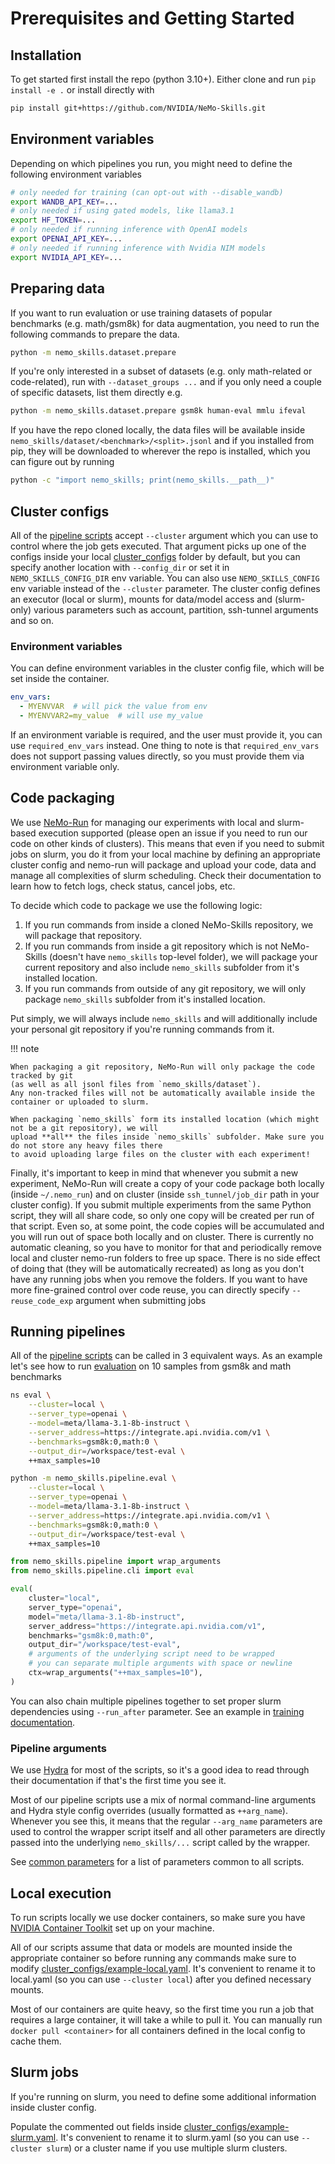 # Prerequisites and Getting Started

## Installation

To get started first install the repo (python 3.10+). Either clone and run `pip install -e .` or install directly with

```bash
pip install git+https://github.com/NVIDIA/NeMo-Skills.git
```

## Environment variables

Depending on which pipelines you run, you might need to define the following environment variables

``` bash
# only needed for training (can opt-out with --disable_wandb)
export WANDB_API_KEY=...
# only needed if using gated models, like llama3.1
export HF_TOKEN=...
# only needed if running inference with OpenAI models
export OPENAI_API_KEY=...
# only needed if running inference with Nvidia NIM models
export NVIDIA_API_KEY=...
```

## Preparing data

If you want to run evaluation or use training datasets of popular benchmarks (e.g. math/gsm8k) for data augmentation,
you need to run the following commands to prepare the data.

```bash
python -m nemo_skills.dataset.prepare
```

If you're only interested in a subset of datasets (e.g. only math-related or code-related), run with
`--dataset_groups ...` and if you only need a couple of specific datasets, list them directly e.g.

```bash
python -m nemo_skills.dataset.prepare gsm8k human-eval mmlu ifeval
```

If you have the repo cloned locally, the data files will be available inside `nemo_skills/dataset/<benchmark>/<split>.jsonl`
and if you installed from pip, they will be downloaded to wherever the repo is installed, which you can figure out by running

```bash
python -c "import nemo_skills; print(nemo_skills.__path__)"
```

## Cluster configs

All of the [pipeline scripts](https://github.com/NVIDIA/NeMo-Skills/tree/main/nemo_skills/pipeline) accept `--cluster` argument which you can use
to control where the job gets executed. That argument picks up one of the configs inside your local
[cluster_configs](https://github.com/NVIDIA/NeMo-Skills/tree/main/cluster_configs)
folder by default, but you can specify another location with `--config_dir` or set it in `NEMO_SKILLS_CONFIG_DIR` env variable.
You can also use `NEMO_SKILLS_CONFIG` env variable instead of the `--cluster` parameter.
The cluster config defines an executor (local or slurm), mounts for data/model access and (slurm-only) various parameters
such as account, partition, ssh-tunnel arguments and so on.

### Environment variables

You can define environment variables in the cluster config file, which will be set inside the container.

```yaml
env_vars:
  - MYENVVAR  # will pick the value from env
  - MYENVVAR2=my_value  # will use my_value
```

If an environment variable is required, and the user must provide it, you can use `required_env_vars` instead. One thing to note is that `required_env_vars` does not support passing values directly, so you must provide them via environment variable only.

## Code packaging

We use [NeMo-Run](https://github.com/NVIDIA/NeMo-Run) for managing our experiments with local and slurm-based
execution supported (please open an issue if you need to run our code on other kinds of clusters).
This means that even if you need to submit jobs on slurm, you do it from your local machine by defining an
appropriate cluster config and nemo-run will package and upload your code, data and manage
all complexities of slurm scheduling. Check their documentation to learn how to fetch logs, check status,
cancel jobs, etc.

To decide which code to package we use the following logic:

1. If you run commands from inside a cloned NeMo-Skills repository, we will package that repository.
2. If you run commands from inside a git repository which is not NeMo-Skills (doesn't have `nemo_skills` top-level folder),
   we will package your current repository and also include `nemo_skills` subfolder from it's installed location.
3. If you run commands from outside of any git repository, we will only package `nemo_skills` subfolder from it's installed
   location.

Put simply, we will always include `nemo_skills` and will additionally include your personal git repository if you're
running commands from it.

!!! note

    When packaging a git repository, NeMo-Run will only package the code tracked by git
    (as well as all jsonl files from `nemo_skills/dataset`).
    Any non-tracked files will not be automatically available inside the container or uploaded to slurm.

    When packaging `nemo_skills` form its installed location (which might not be a git repository), we will
    upload **all** the files inside `nemo_skills` subfolder. Make sure you do not store any heavy files there
    to avoid uploading large files on the cluster with each experiment!

Finally, it's important to keep in mind that whenever you submit a new experiment, NeMo-Run will create a copy of your
code package both locally (inside `~/.nemo_run`) and on cluster (inside `ssh_tunnel/job_dir` path in your cluster config).
If you submit multiple experiments from the same Python script, they will all share code, so only one copy will be
created per run of that script. Even so, at some point, the code copies will be accumulated and you will run out of
space both locally and on cluster. There is currently no automatic cleaning, so you have to monitor for that and
periodically remove local and cluster nemo-run folders to free up space. There is no side effect of doing that (they will
be automatically recreated) as long as you don't have any running jobs when you remove the folders.
If you want to have more fine-grained control over code reuse, you can directly specify `--reuse_code_exp` argument when submitting jobs


## Running pipelines

All of the [pipeline scripts](https://github.com/NVIDIA/NeMo-Skills/tree/main/nemo_skills/pipeline) can be called in 3 equivalent ways.
As an example let's see how to run [evaluation](../pipelines/evaluation.md) on 10 samples from gsm8k and math benchmarks

```bash title="ns command-line entrypoint"
ns eval \
    --cluster=local \
    --server_type=openai \
    --model=meta/llama-3.1-8b-instruct \
    --server_address=https://integrate.api.nvidia.com/v1 \
    --benchmarks=gsm8k:0,math:0 \
    --output_dir=/workspace/test-eval \
    ++max_samples=10
```

```bash title="calling python module directly"
python -m nemo_skills.pipeline.eval \
    --cluster=local \
    --server_type=openai \
    --model=meta/llama-3.1-8b-instruct \
    --server_address=https://integrate.api.nvidia.com/v1 \
    --benchmarks=gsm8k:0,math:0 \
    --output_dir=/workspace/test-eval \
    ++max_samples=10
```


```python title="using python api"
from nemo_skills.pipeline import wrap_arguments
from nemo_skills.pipeline.cli import eval

eval(
    cluster="local",
    server_type="openai",
    model="meta/llama-3.1-8b-instruct",
    server_address="https://integrate.api.nvidia.com/v1",
    benchmarks="gsm8k:0,math:0",
    output_dir="/workspace/test-eval",
    # arguments of the underlying script need to be wrapped
    # you can separate multiple arguments with space or newline
    ctx=wrap_arguments("++max_samples=10"),
)
```

You can also chain multiple pipelines together to set proper slurm dependencies using `--run_after` parameter.
See an example in [training documentation](../pipelines/training.md#chaining-pipelines-with-python).

### Pipeline arguments

We use [Hydra](https://hydra.cc/docs/1.3/intro/) for most of the scripts, so
it's a good idea to read through their documentation if that's the first time you see it.

Most of our pipeline scripts use a mix of normal command-line arguments and Hydra style config overrides
(usually formatted as `++arg_name`). Whenever you
see this, it means that the regular `--arg_name` parameters are used to control the wrapper script itself and
all other parameters are directly passed into the underlying `nemo_skills/...` script called by the wrapper.

See [common parameters](common-parameters.md) for a list of parameters common to all scripts.

## Local execution

To run scripts locally we use docker containers, so make sure you have
[NVIDIA Container Toolkit](https://docs.nvidia.com/datacenter/cloud-native/container-toolkit/latest/install-guide.html)
set up on your machine.

All of our scripts assume that data or models are mounted inside the appropriate container so before running any
commands make sure to modify
[cluster_configs/example-local.yaml](https://github.com/NVIDIA/NeMo-Skills/tree/main/cluster_configs/example-local.yaml).
It's convenient to rename it to local.yaml (so you can use `--cluster local`) after you defined necessary mounts.

Most of our containers are quite heavy, so the first time you run a job that requires a large container, it will take
a while to pull it. You can manually run `docker pull <container>` for all containers defined in the local config
to cache them.

## Slurm jobs

If you're running on slurm, you need to define some additional information inside cluster config.

Populate the commented out fields inside
[cluster_configs/example-slurm.yaml](https://github.com/NVIDIA/NeMo-Skills/tree/main/cluster_configs/example-slurm.yaml).
It's convenient to rename it to slurm.yaml (so you can use `--cluster slurm`) or a cluster name if you use multiple slurm clusters.
